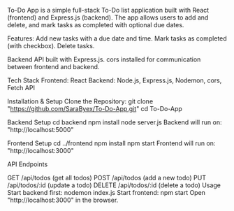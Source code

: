 To-Do App is a simple full-stack To-Do list application built with React (frontend) and Express.js (backend). The app allows users to add and delete, and mark tasks as completed with optional due dates.

Features: Add new tasks with a due date and time. Mark tasks as completed (with checkbox). Delete tasks.

Backend API built with Express.js. cors installed for communication between frontend and backend.

Tech Stack Frontend: React Backend: Node.js, Express.js, Nodemon, cors, Fetch API

Installation & Setup Clone the Repository: git clone "https://github.com/SaraByex/To-Do-App.git" cd To-Do-App

Backend Setup cd backend npm install node server.js Backend will run on: "http://localhost:5000"

Frontend Setup cd ../frontend npm install npm start Frontend will run on: "http://localhost:3000"

API Endpoints

GET /api/todos (get all todos)
POST /api/todos (add a new todo)
PUT /api/todos/:id (update a todo)
DELETE /api/todos/:id (delete a todo)
Usage Start backend first: nodemon index.js Start frontend: npm start Open "http://localhost:3000" in the browser.